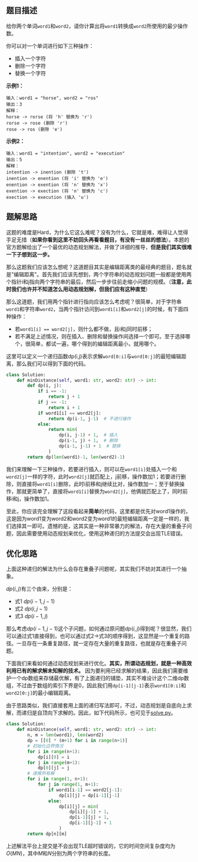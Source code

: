 ## 题目描述

给你两个单词`word1`和`word2`，请你计算出将`word1`转换成`word2`所使用的最少操作数。

你可以对一个单词进行如下三种操作：

- 插入一个字符
- 删除一个字符
- 替换一个字符

**示例1：**
```
输入：word1 = "horse", word2 = "ros"
输出：3
解释：
horse -> rorse (将 'h' 替换为 'r')
rorse -> rose (删除 'r')
rose -> ros (删除 'e')
```

**示例2：**
```
输入：word1 = "intention", word2 = "execution"
输出：5
解释：
intention -> inention (删除 't')
inention -> enention (将 'i' 替换为 'e')
enention -> exention (将 'n' 替换为 'x')
exention -> exection (将 'n' 替换为 'c')
exection -> execution (插入 'u')
```


## 题解思路

这题的难度是Hard，为什么它这么难呢？没有为什么，它就是难，难得让人觉得手足无措（**如果你看到这里不妨回头再看看题目，有没有一丝丝的想法**）。本题的官方题解给出了一个最优的动态规划解法，并做了详细的推导，**但是我们其实很难一下子想到这一步。**

那么这题我们应该怎么想呢？这道题目其实是编辑距离类的最经典的题目，题名就是"编辑距离"。首先我们应该先想到，两个字符串的动态规划问题一般都是使用两个指针i和j指向两个字符串的最后，然后一步步往前走缩小问题的规模。（**注意，此时我们也许并不知道怎么用动态规划解，但我们应有这种直觉**）

那么这道题，我们用两个指针进行指向应该怎么考虑呢？很简单，对于字符串`word1`和字符串`word2`，当两个指针访问到`word1[i]`和`word2[j]`的时候，有下面四种操作：

- 若`word1[i] == word2[j]`，则什么都不做，且i和j同时前移；
- 若不满足上述情况，则在插入、删除和替换操作间选择一个即可。至于选择哪个，很简单，都试一遍，哪个得到的编辑距离最小，就用哪个。

这里可以定义一个递归函数dp(i,j)表示求解`word[0:i]`与`word[0:j]`的最短编辑距离，那么我们可以得到下面的代码。

```python
class Solution:
    def minDistance(self, word1: str, word2: str) -> int:
        def dp(i, j):
            if i == -1:
                return j + 1
            if j == -1:
                return i + 1
            if word1[i] == word2[j]:
                return dp(i-1, j-1)  # 不进行操作
            else:
                return min(
                    dp(i, j-1) + 1,  # 插入
                    dp(i-1, j) + 1,  # 删除
                    dp(i-1, j-1) + 1  # 替换
                )
        return dp(len(word1)-1, len(word2)-1)
```

我们来理解一下三种操作，若要进行插入，则可以在`word1[i]`处插入一个和`word2[j]`一样的字符，此时`word2[j]`就匹配上，j前移，操作数加1；若要进行删除，则直接将`word1[i]`删除，此时i前移和j继续比对，操作数加一；至于替换操作，那就更简单了，直接将`word1[i]`替换为`word2[j]`，他俩就匹配上了，同时前移i和j，操作数加1。

至此，你应该完全理解了这段看起来**简单**的代码，这里都是优先对word1操作的，这是因为word1变为word2和word2变为word1的最短编辑距离一定是一样的，我们选择其一即可。遗憾的是，这其实是一种非常暴力的解法，存在大量的重叠子问题，因此需要使用动态规划来优化，使用这种递归的方法提交会出现TLE错误。

## 优化思路

上面这种递归的解法为什么会存在重叠子问题呢，其实我们不妨对其进行一个抽象。

$dp(i, j)$有三个由来，分别是：

- 式1 $dp(i-1,j-1)$
- 式2 $dp(i,j-1)$
- 式3 $dp(i-1,j)$

那么考虑$dp(i-1,j-1)$这个子问题，如何通过原问题$dp(i,j)$得到呢？很显然，我们可以通过式1直接得到，也可以通过式2->式3的顺序得到，这显然是一个重复的路径。一旦存在一条重复路径，就一定存在大量的重复路径，也就是存在重叠子问题。

下面我们来看如何通过动态规划来进行优化。**其实，所谓动态规划，就是一种高效利用已有的解求解未知解的技术。** 因为要利用已经求解的结果，因此我们需要维护一个dp数组来存储最优解，有了上面递归的铺垫，其实不难设计这个二维dp数组，不过由于数组的索引下界是0，因此我们用`dp[i-1][j-1]`表示`word1[0:i]`和`word2[0:j]`的最小编辑距离。

由于思路类似，我们直接套用上面的递归写法即可，不过，动态规划是自底向上求解，而递归是自顶向下求解的。因此，如下代码所示，也可见于[solve.py](./solve.py)。

```python
class Solution:
    def minDistance(self, word1: str, word2: str) -> int:
        n, m = len(word1), len(word2)
        dp = [[0] * (m+1) for i in range(n+1)]
        # 初始化边界情况
        for i in range(n+1):
            dp[i][0] = i
        for j in range(m+1):
            dp[0][j] = j
        # 递推所有解
        for i in range(1, n+1):
            for j in range(1, m+1):
                if word1[i-1] == word2[j-1]:
                    dp[i][j] = dp[i-1][j-1]
                else:
                    dp[i][j] = min(
                        dp[i][j-1] + 1,
                        dp[i-1][j] + 1,
                        dp[i-1][j-1] + 1
                    )
        return dp[n][m]
```

上述解法平台上提交是不会出现TLE超时错误的，它的时间空间复杂度均为$O(MN)$，其中$M$和$N$分别为两个字符串的长度。
